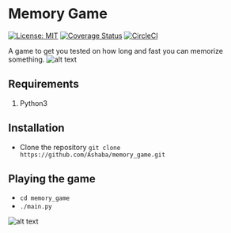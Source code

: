 # Memory Game

[![License: MIT](https://img.shields.io/badge/License-MIT-yellow.svg)](https://opensource.org/licenses/MIT)
[![Coverage Status](https://coveralls.io/repos/github/Ashaba/memory_game/badge.svg?branch=master)](https://coveralls.io/github/Ashaba/memory_game?branch=master)
[![CircleCI](https://circleci.com/gh/Ashaba/memory_game.svg?style=svg)](https://circleci.com/gh/Ashaba/memory_game)

A game to get you tested on how long and fast you can memorize something.
![alt text](https://user-images.githubusercontent.com/15690240/34035053-c9a9f1e8-e191-11e7-9a69-07983297e8d6.png)

## Requirements
1. Python3

## Installation
- Clone the repository ```git clone https://github.com/Ashaba/memory_game.git```

## Playing the game
- ```cd memory_game```
- ```./main.py```

![alt text](https://user-images.githubusercontent.com/15690240/34037487-f98da064-e199-11e7-8e96-553710ed844c.png)


